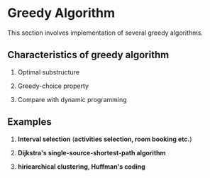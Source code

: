# Greedy Algorithm
This section involves implementation of several greedy algorithms.

## Characteristics of greedy algorithm

  1. Optimal substructure


  2. Greedy-choice property


  3. Compare with dynamic programming 



## Examples

  1. __Interval selection__ (__activities selection, room booking etc.__)


  2. __Dijkstra's single-source-shortest-path algorithm__


  3. __hiriearchical clustering, Huffman's coding__


  